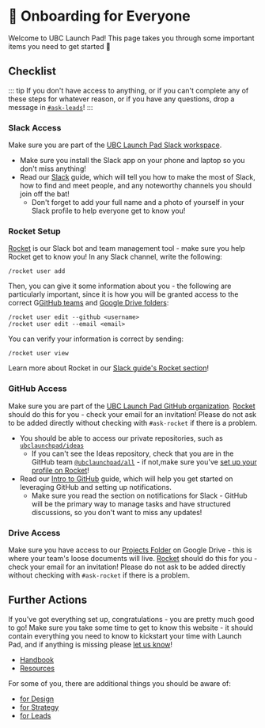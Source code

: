 # 🚀 Onboarding for Everyone

Welcome to UBC Launch Pad! This page takes you through some important items you need to get started 💪

## Checklist

::: tip
If you don't have access to anything, or if you can't complete any of these steps for whatever reason, or if you have any questions, drop a message in [`#ask-leads`](https://ubclaunchpad.slack.com/messages/CK935RD3Q/)!
:::

### Slack Access

Make sure you are part of the [UBC Launch Pad Slack workspace](https://ubclaunchpad.slack.com/).

* Make sure you install the Slack app on your phone and laptop so you don't miss anything!
* Read our [Slack](/handbook/tools/slack) guide, which will tell you how to make the most of Slack, how to find and meet people, and any noteworthy channels you should join off the bat!
  * Don't forget to add your full name and a photo of yourself in your Slack profile to help everyone get to know you!

### Rocket Setup

[Rocket](https://github.com/ubclaunchpad/rocket2) is our Slack bot and team management tool - make sure you help Rocket get to know you! In any Slack channel, write the following:

```
/rocket user add
```

Then, you can give it some information about you - the following are particularly important, since it is how you will be granted access to the correct G[GitHub teams](#github-access) and [Google Drive folders](#drive-access):

```
/rocket user edit --github <username>
/rocket user edit --email <email>
```

You can verify your information is correct by sending:

```
/rocket user view
```

Learn more about Rocket in our [Slack guide's Rocket section](/handbook/tools/slack#rocket)!

### GitHub Access

Make sure you are part of the [UBC Launch Pad GitHub organization](https://github.com/ubclaunchpad/). [Rocket](#rocket-setup) should do this for you - check your email for an invitation! Please do not ask to be added directly without checking with `#ask-rocket` if there is a problem.

* You should be able to access our private repositories, such as [`ubclaunchpad/ideas`](https://github.com/ubclaunchpad/ideas)
  * If you can't see the Ideas repository, check that you are in the GitHub team [`@ubclaunchpad/all`](https://github.com/orgs/ubclaunchpad/teams/all) - if not,make sure you've [set up your profile on Rocket](#rocket-setup)!
* Read our [Intro to GitHub](../tools/github.md) guide, which will help you get started on leveraging GitHub and setting up notifications.
  * Make sure you read the section on notifications for Slack - GitHub will be the primary way to manage tasks and have structured discussions, so you don't want to miss any updates!

### Drive Access

Make sure you have access to our [Projects Folder](https://drive.google.com/drive/u/0/folders/18piFDBdAUuZAOf9xOgpf2_HBUuVNae0S) on Google Drive - this is where your team's loose documents will live. [Rocket](#rocket-setup) should do this for you - check your email for an invitation! Please do not ask to be added directly without checking with `#ask-rocket` if there is a problem.

## Further Actions

If you've got everything set up, congratulations - you are pretty much good to go! Make sure you take some time to get to know this website - it should contain everything you need to know to kickstart your time with Launch Pad, and if anything is missing please [let us know](https://github.com/ubclaunchpad/docs/issues/new)!

* [Handbook](../README.md)
* [Resources](../../resources/README.md)

For some of you, there are additional things you should be aware of:

* [for Design](./design.md)
* [for Strategy](./strategy.md)
* [for Leads](./leads.md)
